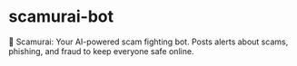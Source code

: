 # scamurai-bot
🤖 Scamurai: Your AI-powered scam fighting bot. Posts alerts about scams, phishing, and fraud to keep everyone safe online.
